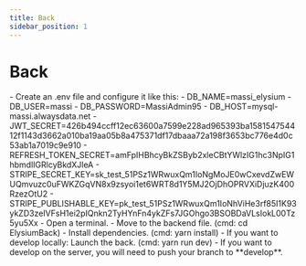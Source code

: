 ```yaml
---
title: Back
sidebar_position: 1
---
```


# Back

<div>
    - Create an .env file and configure it like this:
        - DB_NAME=massi_elysium
        - DB_USER=massi
        - DB_PASSWORD=MassiAdmin95
        - DB_HOST=mysql-massi.alwaysdata.net
        - JWT_SECRET=426b494ccff12ec63600a7599e228ad965393ba158154754412f1143d3662a010ba19aa05b8a475371df17dbaaa72a198f3653bc776e4d0c53ab1a7019c9e910
        - REFRESH_TOKEN_SECRET=amFpIHBhcyBkZSByb2xleCBtYWlzIG1hc3NpIG1hbmdlIGRlcyBkdXJleA
        - STRIPE_SECRET_KEY=sk_test_51PSz1WRwuxQm1IoNgMoJE0wCxevdZwEWUQmvuzc0uFWKZGqVN8x9zsyoi1et6WRT8d1Y5MJ2OjDhOPRVXiDjuzK400RzezOtU2
        - STRIPE_PUBLISHABLE_KEY=pk_test_51PSz1WRwuxQm1IoNhViHe3rf85I1K93ykZD3zeIVFsH1ei2pIQnkn2TyHYnFn4ykZFs7JGOhgo3BSOBDaVLsIokL00Tz5yu5Xx
    - Open a terminal.
    - Move to the backend file. (cmd: cd ElysiumBack)
    - Install dependencies. (cmd: yarn install)
    - If you want to develop locally: Launch the back. (cmd: yarn run dev)
    - If you want to develop on the server, you will need to push your branch to **develop**.
</div>
